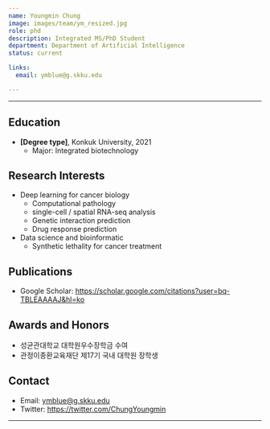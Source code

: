 ```yaml
---
name: Youngmin Chung
image: images/team/ym_resized.jpg
role: phd
description: Integrated MS/PhD Student
department: Department of Artificial Intelligence
status: current

links:
  email: ymblue@g.skku.edu

---
```


---

## Education

* **[Degree type]**, Konkuk University, 2021
    * Major: Integrated biotechnology

## Research Interests

* Deep learning for cancer biology
    * Computational pathology
    * single-cell / spatial RNA-seq analysis
    * Genetic interaction prediction
    * Drug response prediction
* Data science and bioinformatic
    * Synthetic lethality for cancer treatment

## Publications

* Google Scholar: https://scholar.google.com/citations?user=bq-TBLEAAAAJ&hl=ko

## Awards and Honors

* 성균관대학교 대학원우수장학금 수여
* 관정이종환교육재단 제17기 국내 대학원 장학생

## Contact

* Email: ymblue@g.skku.edu
* Twitter: https://twitter.com/ChungYoungmin

---


